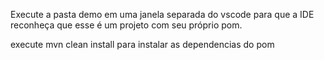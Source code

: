 Execute a pasta demo em uma janela separada do vscode para que a IDE reconheça que esse é um projeto com seu próprio pom.

execute mvn clean install para instalar as dependencias do pom
